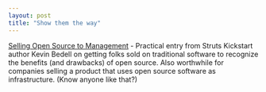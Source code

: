 ```yaml
---
layout: post
title: "Show them the way"
---
```




<a href="http://www.oreillynet.com/pub/wlg/2287">Selling Open Source to Management</a> - Practical entry from Struts Kickstart author Kevin Bedell on getting folks sold on traditional software to recognize the benefits (and drawbacks) of open source. Also worthwhile for companies selling a product that uses open source software as infrastructure. (Know anyone like that?)



